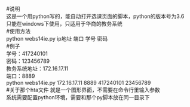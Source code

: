 #说明    
这是一个用python写的，能自动打开选课页面的脚本，python的版本号为3.6    
只能在windows下使用，只适用于华商的教务系统    
#使用方法    
python webs14ie.py ip地址 端口 学号 密码    
#例子    
学号：417240101    
密码：123456789    
教务系统地址：172.16.17.11    
端口：8889    
python webs14ie.py 172.16.17.11 8889 417240101 23456789    
#关于那个hta文件
就是一个图形界面，不需要在命令行里输入参数    
系统需要配置python环境，需要和那个py脚本放在同一目录下